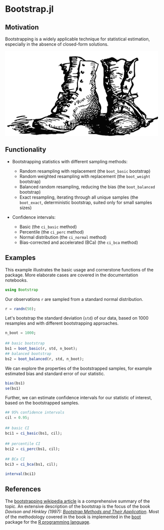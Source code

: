 # Bootstrap.jl

## Motivation<a id="sec-2" name="sec-2"></a>

Bootstrapping is a widely applicable technique for statistical estimation,
especially in the absence of closed-form solutions.

![img](bootstraps.png)

## Functionality<a id="sec-3" name="sec-3"></a>

-   Bootstrapping statistics with different sampling methods:
    -   Random resampling with replacement (the `boot_basic` bootstrap)
    -   Random weighted resampling with replacement (the `boot_weight` bootstrap)
    -   Balanced random resampling, reducing the bias (the `boot_balanced` bootstrap)
    -   Exact resampling, iterating through all unique samples (the `boot_exact`,
        deterministic bootstrap, suited only for small samples sizes)

-   Confidence intervals:
    -   Basic (the `ci_basic` method)
    -   Percentile (the `ci_perc` method)
    -   Normal distribution (the `ci_normal` method)
    -   Bias-corrected and accelerated (BCa) (the `ci_bca` method)

## Examples<a id="sec-4" name="sec-4"></a>

This example illustrates the basic usage and cornerstone functions of the package.
More elaborate cases are covered in the documentation notebooks.

```julia
using Bootstrap
```

Our observations `r` are sampled from a standard normal distribution.

```julia
r = randn(50);
```

Let's bootstrap the standard deviation (`std`) of our data, based on 1000
resamples and with different bootstrapping approaches.

```julia
n_boot = 1000;

## basic bootstrap
bs1 = boot_basic(r, std, n_boot);
## balanced bootstrap
bs2 = boot_balanced(r, std, n_boot);
```

We can explore the properties of the bootstrapped samples, for example estimated
bias and standard error of our statistic.

```julia
bias(bs1)
se(bs1)
```

Further, we can estimate confidence intervals for our statistic of interest,
based on the bootstrapped samples.

```julia
## 95% confidence intervals
cil = 0.95;

## basic CI
bci1 = ci_basic(bs1, cil);

## percentile CI
bci2 = ci_perc(bs1, cil);

## BCa CI
bci3 = ci_bca(bs1, cil);
```

```julia
interval(bci1)
```

## References<a id="sec-5" name="sec-5"></a>

The [bootstrapping wikipedia article](https://en.wikipedia.org/wiki/Bootstrapping_(statistics)) is a comprehensive summary of the topic.  An
extensive description of the bootstrap is the focus of the book *Davison and
Hinkley (1997): [Bootstrap Methods and Their Application](http://statwww.epfl.ch/davison/BMA/)*.  Most of the
methodology covered in the book is implemented in the [boot](http://cran.r-project.org/web/packages/boot/index.html) package for the [R
programming language](http://www.r-project.org/).
